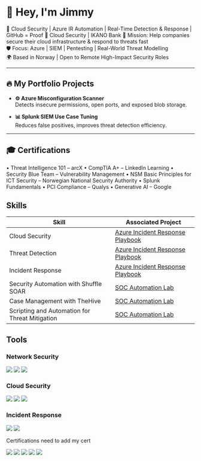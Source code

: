 # 👋 Hey, I'm Jimmy 

🎯 Cloud Security | Azure IR Automation | Real-Time Detection & Response |  GitHub = Proof
💼 Cloud Security | IKANO Bank 
🚀 Mission: Help companies secure their cloud infrastructure & respond to threats fast  
🛡️ Focus: Azure | SIEM | Pentesting | Real-World Threat Modelling  
🌍 Based in Norway | Open to Remote High-Impact Security Roles

---

## 🔥 My Portfolio Projects

- **⚙️ Azure Misconfiguration Scanner**  
  Detects insecure permissions, open ports, and exposed blob storage.

- **📊 Splunk SIEM Use Case Tuning**  
  Reduces false positives, improves threat detection efficiency.

---

## 🎓 Certifications

• Threat Intelligence 101 – arcX
•	CompTIA A+ – LinkedIn Learning
•	Security Blue Team – Vulnerability Management
•	NSM Basic Principles for ICT Security – Norwegian National Security Authority
•	Splunk Fundamentals
•	PCI Compliance – Qualys
•	Generative AI – Google


## Skills

| Skill                                         | Associated Project         |
|-----------------------------------------------|----------------------------|
| Cloud Security                                 | [Azure Incident Response Playbook](#)  |
| Threat Detection                               | [Azure Incident Response Playbook](#)  |
| Incident Response                              | [Azure Incident Response Playbook](#)  |
| Security Automation with Shuffle SOAR         | [SOC Automation Lab](#)    |
| Case Management with TheHive                  | [SOC Automation Lab](#)    |
| Scripting and Automation for Threat Mitigation | [SOC Automation Lab](#)    |

## Tools

### Network Security
<div>
    <img src="https://img.shields.io/badge/-Wireshark-1679A7?&style=for-the-badge&logo=Wireshark&logoColor=white" />
    <img src="https://img.shields.io/badge/-Suricata-EF3B2D?&style=for-the-badge&logo=Suricata&logoColor=white" />
    <img src="https://img.shields.io/badge/-Zeek-777BB4?&style=for-the-badge&logo=Zeek&logoColor=white" />
</div>

### Cloud Security
<div>
    <img src="https://img.shields.io/badge/-Azure-0078D4?&style=for-the-badge&logo=Microsoft%20Azure&logoColor=white" />
    <img src="https://img.shields.io/badge/-AWS%20Security-FF9900?&style=for-the-badge&logo=Amazon%20AWS&logoColor=white" />
    <img src="https://img.shields.io/badge/-Google%20Cloud-4285F4?&style=for-the-badge&logo=Google%20Cloud&logoColor=white" />
</div>

### Incident Response
<div>
    <img src="https://img.shields.io/badge/-TheHive-FF5733?&style=for-the-badge&logo=TheHive&logoColor=white" />
    <img src="https://img.shields.io/badge/-MISP-100f33?&style=for-the-badge&logo=MISP&logoColor=white" />
</div>

Certifications
need to add my cert
<div>
<img src="https://img.shields.io/badge/-Security%2B-FF0000?&style=for-the-badge&logo=CompTIA&logoColor=white" />
<img src="https://img.shields.io/badge/-Network%2B-007ACC?&style=for-the-badge&logo=CompTIA&logoColor=white" />
<img src="https://img.shields.io/badge/-A%2B-4D4D4D?&style=for-the-badge&logo=CompTIA&logoColor=white" />
<img src="https://img.shields.io/badge/-CDSA-006400?&style=for-the-badge&logoColor=white" />
<img src="https://img.shields.io/badge/-CCD-000080?&style=for-the-badge&logoColor=white" />
</div>


